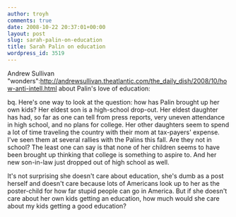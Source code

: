 ```yaml
---
author: troyh
comments: true
date: 2008-10-22 20:37:01+00:00
layout: post
slug: sarah-palin-on-education
title: Sarah Palin on education
wordpress_id: 3519
---
```


Andrew Sullivan "wonders":http://andrewsullivan.theatlantic.com/the_daily_dish/2008/10/how-anti-intell.html about Palin's love of education:

bq. Here's one way to look at the question: how has Palin brought up her own kids? Her eldest son is a high-school drop-out. Her eldest daughter has had, so far as one can tell from press reports, very uneven attendance in high school, and no plans for college. Her other daughters seem to spend a lot of time traveling the country with their mom at tax-payers' expense. I've seen them at several rallies with the Palins this fall. Are they not in school? The least one can say is that none of her children seems to have been brought up thinking that college is something to aspire to. And her new son-in-law just dropped out of high school as well.

It's not surprising she doesn't care about education, she's dumb as a post herself and doesn't care because lots of Americans look up to her as the poster-child for how far stupid people can go in America. But if she doesn't care about her own kids getting an education, how much would she care about my kids getting a good education?
